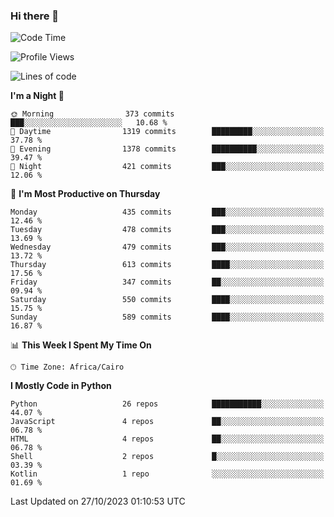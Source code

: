 ### Hi there 👋

<!--
**AMR-KELEG/AMR-KELEG** is a ✨ _special_ ✨ repository because its `README.md` (this file) appears on your GitHub profile.

Here are some ideas to get you started:

- 🔭 I’m currently working on ...
- 🌱 I’m currently learning ...
- 👯 I’m looking to collaborate on ...
- 🤔 I’m looking for help with ...
- 💬 Ask me about ...
- 📫 How to reach me: ...
- 😄 Pronouns: ...
- ⚡ Fun fact: ...
-->

<!--START_SECTION:waka-->
![Code Time](http://img.shields.io/badge/Code%20Time-0%20secs-blue)

![Profile Views](http://img.shields.io/badge/Profile%20Views-0-blue)

![Lines of code](https://img.shields.io/badge/From%20Hello%20World%20I%27ve%20Written-20.7%20million%20lines%20of%20code-blue)

**I'm a Night 🦉** 

```text
🌞 Morning                373 commits         ███░░░░░░░░░░░░░░░░░░░░░░   10.68 % 
🌆 Daytime                1319 commits        █████████░░░░░░░░░░░░░░░░   37.78 % 
🌃 Evening                1378 commits        ██████████░░░░░░░░░░░░░░░   39.47 % 
🌙 Night                  421 commits         ███░░░░░░░░░░░░░░░░░░░░░░   12.06 % 
```
📅 **I'm Most Productive on Thursday** 

```text
Monday                   435 commits         ███░░░░░░░░░░░░░░░░░░░░░░   12.46 % 
Tuesday                  478 commits         ███░░░░░░░░░░░░░░░░░░░░░░   13.69 % 
Wednesday                479 commits         ███░░░░░░░░░░░░░░░░░░░░░░   13.72 % 
Thursday                 613 commits         ████░░░░░░░░░░░░░░░░░░░░░   17.56 % 
Friday                   347 commits         ██░░░░░░░░░░░░░░░░░░░░░░░   09.94 % 
Saturday                 550 commits         ████░░░░░░░░░░░░░░░░░░░░░   15.75 % 
Sunday                   589 commits         ████░░░░░░░░░░░░░░░░░░░░░   16.87 % 
```


📊 **This Week I Spent My Time On** 

```text
🕑︎ Time Zone: Africa/Cairo
```

**I Mostly Code in Python** 

```text
Python                   26 repos            ███████████░░░░░░░░░░░░░░   44.07 % 
JavaScript               4 repos             ██░░░░░░░░░░░░░░░░░░░░░░░   06.78 % 
HTML                     4 repos             ██░░░░░░░░░░░░░░░░░░░░░░░   06.78 % 
Shell                    2 repos             █░░░░░░░░░░░░░░░░░░░░░░░░   03.39 % 
Kotlin                   1 repo              ░░░░░░░░░░░░░░░░░░░░░░░░░   01.69 % 
```




 Last Updated on 27/10/2023 01:10:53 UTC
<!--END_SECTION:waka-->
